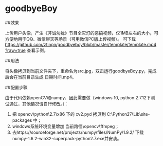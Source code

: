 # goodbyeBoy

##效果

上传用户头像，产生《非诚勿扰》节目全灭灯的恶搞视频，仅1MB左右的大小，可方便地用于QQ、微信聊天等场景（可用微信PC版上传视频）。
可下载 https://github.com/ztinpn/goodbyeboy/blob/master/template/template.mp4?raw=true 查看示例。

##用法

将头像拷贝到当前文件夹下，重命名为src.jpg，双击运行goodbyeBoy.py，完成后会在当前目录生成 日期时间.mp4。

##配置步骤

由于代码依赖openCV和numpy，因此需要做（windows 10, python 2.7.12下测试通过，其他情况请自行修改。）：

1. 把 opencv\python\2.7\x86 下的 cv2.pyd 拷贝到 C:\Python27\Lib\site-packages 中；
2. windows系统环境变量增加 当前路径\opencv\ffmpeg；
3. 去https://sourceforge.net/projects/numpy/files/NumPy/1.9.2/ 下载numpy-1.9.2-win32-superpack-python2.7.exe并安装。



